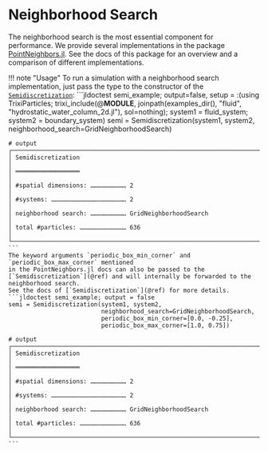 # Neighborhood Search

The neighborhood search is the most essential component for performance.
We provide several implementations in the package
[PointNeighbors.jl](https://github.com/trixi-framework/PointNeighbors.jl).
See the docs of this package for an overview and a comparison of different implementations.

!!! note "Usage"
    To run a simulation with a neighborhood search implementation, just pass the type
    to the constructor of the [`Semidiscretization`](@ref):
    ```jldoctest semi_example; output=false, setup = :(using TrixiParticles; trixi_include(@__MODULE__, joinpath(examples_dir(), "fluid", "hydrostatic_water_column_2d.jl"), sol=nothing); system1 = fluid_system; system2 = boundary_system)
    semi = Semidiscretization(system1, system2,
                              neighborhood_search=GridNeighborhoodSearch)

    # output
    ┌──────────────────────────────────────────────────────────────────────────────────────────────────┐
    │ Semidiscretization                                                                               │
    │ ══════════════════                                                                               │
    │ #spatial dimensions: ………………………… 2                                                                │
    │ #systems: ……………………………………………………… 2                                                                │
    │ neighborhood search: ………………………… GridNeighborhoodSearch                                           │
    │ total #particles: ………………………………… 636                                                              │
    └──────────────────────────────────────────────────────────────────────────────────────────────────┘
    ```
    The keyword arguments `periodic_box_min_corner` and `periodic_box_max_corner` mentioned
    in the PointNeighbors.jl docs can also be passed to the
    [`Semidiscretization`](@ref) and will internally be forwarded to the neighborhood search.
    See the docs of [`Semidiscretization`](@ref) for more details.
    ```jldoctest semi_example; output = false
    semi = Semidiscretization(system1, system2,
                              neighborhood_search=GridNeighborhoodSearch,
                              periodic_box_min_corner=[0.0, -0.25],
                              periodic_box_max_corner=[1.0, 0.75])

    # output
    ┌──────────────────────────────────────────────────────────────────────────────────────────────────┐
    │ Semidiscretization                                                                               │
    │ ══════════════════                                                                               │
    │ #spatial dimensions: ………………………… 2                                                                │
    │ #systems: ……………………………………………………… 2                                                                │
    │ neighborhood search: ………………………… GridNeighborhoodSearch                                           │
    │ total #particles: ………………………………… 636                                                              │
    └──────────────────────────────────────────────────────────────────────────────────────────────────┘
    ```
